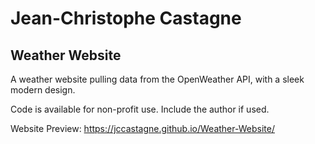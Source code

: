 # Jean-Christophe Castagne

## Weather Website

A weather website pulling data from the OpenWeather API, with a sleek modern design.

Code is available for non-profit use. Include the author if used.

Website Preview: https://jccastagne.github.io/Weather-Website/